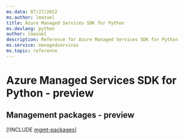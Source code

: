```yaml
---
ms.data: 07/27/2022
ms.author: lmazuel
title: Azure Managed Services SDK for Python
ms.devlang: python
author: lmazuel
description: Reference for Azure Managed Services SDK for Python
ms.service: managedservices
ms.topic: reference
---
```

# Azure Managed Services SDK for Python - preview

## Management packages - preview
[!INCLUDE [mgmt-packages](managed-services-mgmt-index.md)]

